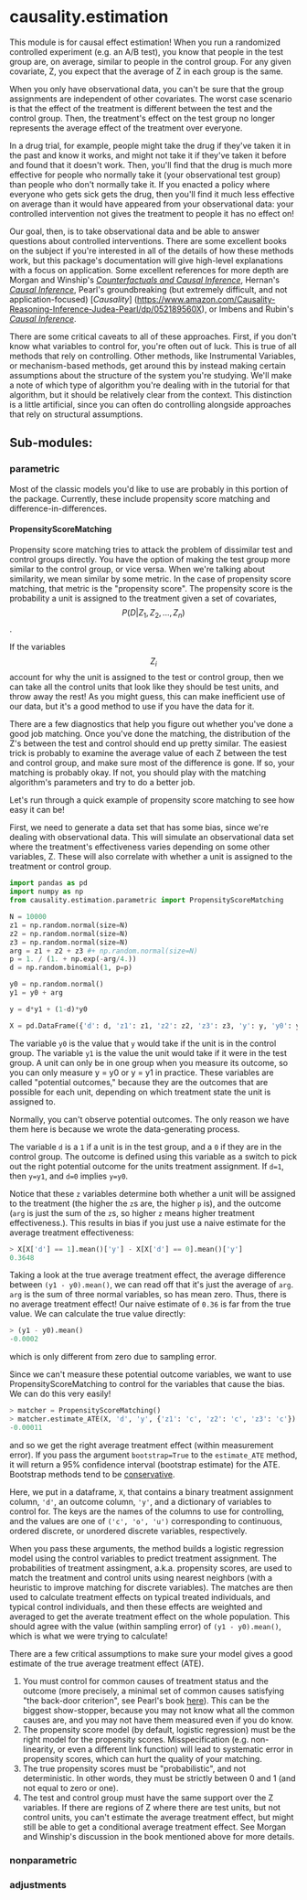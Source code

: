 # causality.estimation

This module is for causal effect estimation! When you run a randomized controlled experiment (e.g. an A/B test), you know that people in the test group are, on average, similar to people in the control group. For any given covariate, Z, you expect that the average of Z in each group is the same. 

When you only have observational data, you can't be sure that the group assignments are independent of other covariates. The worst case scenario is that the effect of the treatment is different between the test and the control group. Then, the treatment's effect on the test group no longer represents the average effect of the treatment over everyone. 

In a drug trial, for example, people might take the drug if they've taken it in the past and know it works, and might not take it if they've taken it before and found that it doesn't work. Then, you'll find that the drug is much more effective for people who normally take it (your observational test group) than people who don't normally take it. If you enacted a policy where everyone who gets sick gets the drug, then you'll find it much less effective on average than it would have appeared from your observational data: your controlled intervention not gives the treatment to people it has no effect on!

Our goal, then, is to take observational data and be able to answer questions about controlled interventions. There are some excellent books on the subject if you're interested in all of the details of how these methods work, but this package's documentation will give high-level explanations with a focus on application. Some excellent references for more depth are Morgan and Winship's [_Counterfactuals and Causal Inference_](https://www.amazon.com/Counterfactuals-Causal-Inference-Principles-Analytical/dp/1107694167), Hernan's [_Causal Inference_](https://www.hsph.harvard.edu/miguel-hernan/causal-inference-book/), Pearl's groundbreaking (but extremely difficult, and not application-focused) [_Causality_] (https://www.amazon.com/Causality-Reasoning-Inference-Judea-Pearl/dp/052189560X), or Imbens and Rubin's [_Causal Inference_](https://www.amazon.com/Causal-Inference-Statistics-Biomedical-Sciences/dp/0521885884/ref=sr_1_1?s=books&ie=UTF8&qid=1496343137&sr=1-1&keywords=imbens+and+rubin).  

There are some critical caveats to all of these approaches. First, if you don't know what variables to control for, you're often out of luck. This is true of all methods that rely on controlling. Other methods, like Instrumental Variables, or mechanism-based methods, get around this by instead making certain assumptions about the structure of the system you're studying. We'll make a note of which type of algorithm you're dealing with in the tutorial for that algorithm, but it should be relatively clear from the context. This distinction is a little artificial, since you can often do controlling alongside approaches that rely on structural assumptions.


## Sub-modules:
### parametric
Most of the classic models you'd like to use are probably in this portion of the package. Currently, these include propensity score matching and difference-in-differences. 

#### PropensityScoreMatching

Propensity score matching tries to attack the problem of dissimilar test and control groups directly. You have the option of making the test group more similar to the control group, or vice versa. When we're talking about similarity, we mean similar by some metric. In the case of propensity score matching, that metric is the "propensity score". The propensity score is the probability a unit is assigned to the treatment given a set of covariates, $$P(D|Z_1, Z_2, ..., Z_n)$$.

If the variables $$Z_i$$ account for why the unit is assigned to the test or control group, then we can take all the control units that look like they should be test units, and throw away the rest! As you might guess, this can make inefficient use of our data, but it's a good method to use if you have the data for it.

There are a few diagnostics that help you figure out whether you've done a good job matching. Once you've done the matching, the distribution of the Z's between the test and control should end up pretty similar. The easiest trick is probably to examine the average value of each Z between the test and control group, and make sure most of the difference is gone. If so, your matching is probably okay. If not, you should play with the matching algorithm's parameters and try to do a better job.

Let's run through a quick example of propensity score matching to see how easy it can be!

First, we need to generate a data set that has some bias, since we're dealing with observational data. This will simulate an observational data set where the treatment's effectiveness varies depending on some other variables, Z. These will also correlate with whether a unit is assigned to the treatment or control group.

```python
import pandas as pd
import numpy as np
from causality.estimation.parametric import PropensityScoreMatching

N = 10000
z1 = np.random.normal(size=N)
z2 = np.random.normal(size=N)
z3 = np.random.normal(size=N)
arg = z1 + z2 + z3 #+ np.random.normal(size=N)
p = 1. / (1. + np.exp(-arg/4.))
d = np.random.binomial(1, p=p)

y0 = np.random.normal()
y1 = y0 + arg

y = d*y1 + (1-d)*y0

X = pd.DataFrame({'d': d, 'z1': z1, 'z2': z2, 'z3': z3, 'y': y, 'y0': y0, 'y1': y1, 'p': p})
```

The variable `y0` is the value that `y` would take if the unit is in the control group. The variable `y1` is the value the unit would take if it were in the test group. A unit can only be in one group when you measure its outcome, so you can only measure y = y0 or y = y1 in practice. These variables are called "potential outcomes," because they are the outcomes that are possible for each unit, depending on which treatment state the unit is assigned to.

Normally, you can't observe potential outcomes. The only reason we have them here is because we wrote the data-generating process.  
 
The variable `d` is a `1` if a unit is in the test group, and a `0` if they are in the control group. The outcome is defined using this variable as a switch to pick out the right potential outcome for the units treatment assignment. If `d=1`, then `y=y1`, and `d=0` implies `y=y0`.

Notice that these `z` variables determine both whether a unit will be assigned to the treatment (the higher the `z`s are, the higher `p` is), and the outcome (`arg` is just the sum of the `z`s, so higher `z` means higher treatment effectiveness.).  This results in bias if you just use a naive estimate for the average treatment effectiveness:

```python
> X[X['d'] == 1].mean()['y'] - X[X['d'] == 0].mean()['y']
0.3648
```
Taking a look at the true average treatment effect, the average difference between `(y1 - y0).mean()`, we can read off that it's just the average of `arg`. `arg` is the sum of three normal variables, so has mean zero. Thus, there is no average treatment effect! Our naive estimate of `0.36` is far from the true value. We can calculate the true value directly:
 
```python
> (y1 - y0).mean()
-0.0002
```
 
which is only different from zero due to sampling error.

Since we can't measure these potential outcome variables, we want to use PropensityScoreMatching to control for the variables that cause the bias. We can do this very easily!
```python
> matcher = PropensityScoreMatching()
> matcher.estimate_ATE(X, 'd', 'y', {'z1': 'c', 'z2': 'c', 'z3': 'c'})
-0.00011
```
and so we get the right average treatment effect (within measurement error). If you pass the argument `bootstrap=True` to the `estimate_ATE` method, it will return a 95\% confidence interval (bootstrap estimate) for the ATE. Bootstrap methods tend to be [conservative](https://www.ncbi.nlm.nih.gov/pmc/articles/PMC4260115/).

Here, we put in a dataframe, `X`, that contains a binary treatment assignment column, `'d'`, an outcome column, `'y'`, and a dictionary of variables to control for. The keys are the names of the columns to use for controlling, and the values are one of `('c', 'o', 'u')` corresponding to continuous, ordered discrete, or unordered discrete variables, respectively.
 
When you pass these arguments, the method builds a logistic regression model using the control variables to predict treatment assignment. The probabilities of treatment assingment, a.k.a. propensity scores, are used to match the treatment and control units using nearest neighbors (with a heuristic to improve matching for discrete variables). The matches are then used to calculate treatment effects on typical treated individuals, and typical control individuals, and then these effects are weighted and averaged to get the averate treatment effect on the whole population. This should agree with the value (within sampling error) of `(y1 - y0).mean()`, which is what we were trying to calculate!

There are a few critical assumptions to make sure your model gives a good estimate of the true average treatment effect (ATE). 

1. You must control for common causes of treatment status and the outcome (more precisely, a minimal set of common causes satisfying "the back-door criterion", see Pearl's book [here](http://bayes.cs.ucla.edu/BOOK-2K/ch3-3.pdf)). This can be the biggest show-stopper, because you may not know what all the common causes are, and you may not have them measured even if you do know.
2. The propensity score model (by default, logistic regression) must be the right model for the propensity scores. Misspecification (e.g. non-linearity, or even a different link function) will lead to systematic error in propensity scores, which can hurt the quality of your matching. 
3. The true propensity scores must be "probabilistic", and not deterministic. In other words, they must be strictly between 0 and 1 (and not equal to zero or one).
4. The test and control group must have the same support over the Z variables. If there are regions of Z where there are test units, but not control units, you can't estimate the average treatment effect, but might still be able to get a conditional average treatment effect. See Morgan and Winship's discussion in the book mentioned above for more details.

### nonparametric


### adjustments